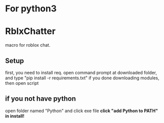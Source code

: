 # For python3

# RblxChatter
macro for roblox chat.

## Setup
first, you need to install req.
open command prompt at downloaded folder, and type "pip install -r requirements.txt"
if you done downloading modules, then open script

## if you not have python
open folder named "Python" and click exe file **click "add Python to PATH" in install!**
